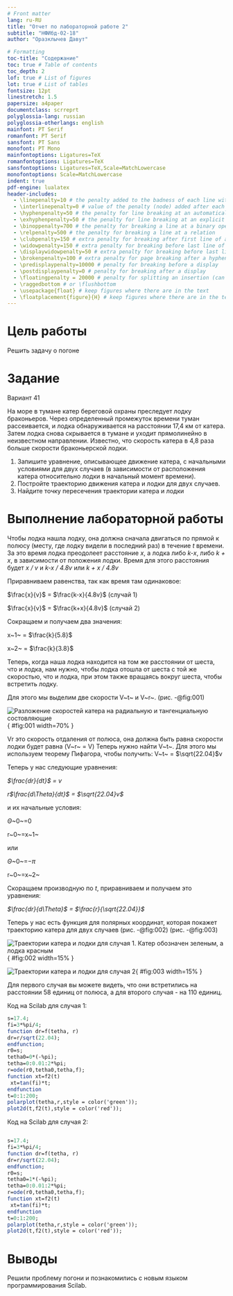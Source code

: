 ```yaml
---
# Front matter
lang: ru-RU
title: "Отчет по лабораторной работе 2"
subtitle: "НФИбд-02-18"
author: "Оразклычев Давут"

# Formatting
toc-title: "Содержание"
toc: true # Table of contents
toc_depth: 2
lof: true # List of figures
lot: true # List of tables
fontsize: 12pt
linestretch: 1.5
papersize: a4paper
documentclass: scrreprt
polyglossia-lang: russian
polyglossia-otherlangs: english
mainfont: PT Serif
romanfont: PT Serif
sansfont: PT Sans
monofont: PT Mono
mainfontoptions: Ligatures=TeX
romanfontoptions: Ligatures=TeX
sansfontoptions: Ligatures=TeX,Scale=MatchLowercase
monofontoptions: Scale=MatchLowercase
indent: true
pdf-engine: lualatex
header-includes:
  - \linepenalty=10 # the penalty added to the badness of each line within a paragraph (no associated penalty node) Increasing the value makes tex try to have fewer lines in the paragraph.
  - \interlinepenalty=0 # value of the penalty (node) added after each line of a paragraph.
  - \hyphenpenalty=50 # the penalty for line breaking at an automatically inserted hyphen
  - \exhyphenpenalty=50 # the penalty for line breaking at an explicit hyphen
  - \binoppenalty=700 # the penalty for breaking a line at a binary operator
  - \relpenalty=500 # the penalty for breaking a line at a relation
  - \clubpenalty=150 # extra penalty for breaking after first line of a paragraph
  - \widowpenalty=150 # extra penalty for breaking before last line of a paragraph
  - \displaywidowpenalty=50 # extra penalty for breaking before last line before a display math
  - \brokenpenalty=100 # extra penalty for page breaking after a hyphenated line
  - \predisplaypenalty=10000 # penalty for breaking before a display
  - \postdisplaypenalty=0 # penalty for breaking after a display
  - \floatingpenalty = 20000 # penalty for splitting an insertion (can only be split footnote in standard LaTeX)
  - \raggedbottom # or \flushbottom
  - \usepackage{float} # keep figures where there are in the text
  - \floatplacement{figure}{H} # keep figures where there are in the text
---
```


# Цель работы

Решить задачу о погоне

# Задание

Вариант 41

На море в тумане катер береговой охраны преследует лодку браконьеров.
Через определенный промежуток времени туман рассеивается, и лодка
обнаруживается на расстоянии 17,4 км от катера. Затем лодка снова скрывается в
тумане и уходит прямолинейно в неизвестном направлении. Известно, что скорость
катера в 4,8 раза больше скорости браконьерской лодки.

1. Запишите уравнение, описывающее движение катера, с начальными
условиями для двух случаев (в зависимости от расположения катера
относительно лодки в начальный момент времени).
2. Постройте траекторию движения катера и лодки для двух случаев.
3. Найдите точку пересечения траектории катера и лодки 


# Выполнение лабораторной работы

Чтобы лодка нашла лодку, она должна сначала двигаться по прямой к полюсу (месту, где лодку видели в последний раз) в течение *t* времени. За это время лодка преодолеет расстояние *x*, а лодка либо *k-x*, либо *k + x*, в зависимости от положения лодки. Время для этого расстояния будет *x / v* и *k-x / 4.8v* или *k + x / 4.8v*

Приравниваем равенства, так как время там одинаковое:

$\frac{x}{v}$ = $\frac{k-x}{4.8v}$ (случай 1)

$\frac{x}{v}$ = $\frac{k+x}{4.8v}$ (случай 2)

Сокращаем и получаем два значения:

x~1~ = $\frac{k}{5.8}$

x~2~ = $\frac{k}{3.8}$


Теперь, когда наша лодка находится на том же расстоянии от шеста, что и лодка, нам нужно, чтобы лодка отошла от шеста с той же скоростью, что и лодка, при этом также вращаясь вокруг шеста, чтобы встретить лодку.

Для этого мы выделим две скорости V~t~ и V~r~. (рис. -@fig:001)

![Разложение скоростей катера на радиальную и тангенциальную состовляющие](image/3.png){ #fig:001 width=70% }


Vr это скорость отдаления от полюса, она должна быть равна скорости лодки будет равна (V~r~ = V)
Теперь нужно найти V~t~. Для этого мы используем теорему Пифагора, чтобы получить: V~t~ = $\sqrt{22.04}$v 


Теперь у нас следующие уравнения:

*$\frac{dr}{dt}$ = v*

*r$\frac{d\Theta}{dt}$ = $\sqrt{22.04}v$*

и их начальные условия:

$\Theta$~0~=0

r~0~=x~1~

или


$\Theta$~0~=$-\pi$

r~0~=x~2~


Скоращаем производную по *t*, приравниваем  и получаем это уравнения:

*$\frac{dr}{d\Theta}$ = $\frac{r}{\sqrt{22.04}}$*


Теперь у нас есть функция для полярных координат, которая покажет траекторию катера для двух случаев (рис. -@fig:002) (рис. -@fig:003)


![Траектории катера и лодки для случая 1. Катер обозначен зеленым, а лодка красным](image/1.png){ #fig:002 width=15% }


![Траектории катера и лодки для случая 2](image/2.png){ #fig:003 width=15% }

Для первого случая вы можете видеть, что они встретились на расстоянии 58 единиц от полюса, а для второго случая - на 110 единиц.


Код на Scilab для случая 1:
```Scilab
s=17.4;
fi=3*%pi/4;
function dr=f(tetha, r)
dr=r/sqrt(22.04);
endfunction;
r0=s;
tetha0=0*(-%pi);
tetha=0:0.01:2*%pi;
r=ode(r0,tetha0,tetha,f);
function xt=f2(t)
 xt=tan(fi)*t;
endfunction
t=0:1:200;
polarplot(tetha,r,style = color('green')); 
plot2d(t,f2(t),style = color('red'));
```

Код на Scilab для случая 2:
```Scilab

s=17.4;
fi=3*%pi/4;
function dr=f(tetha, r)
dr=r/sqrt(22.04);
endfunction;
r0=s;
tetha0=1*(-%pi);
tetha=0:0.01:2*%pi;
r=ode(r0,tetha0,tetha,f);
function xt=f2(t)
 xt=tan(fi)*t;
endfunction
t=0:1:200;
polarplot(tetha,r,style = color('green')); 
plot2d(t,f2(t),style = color('red'));
```
# Выводы

Решили проблему погони и познакомились с новым языком программирования Scilab.
